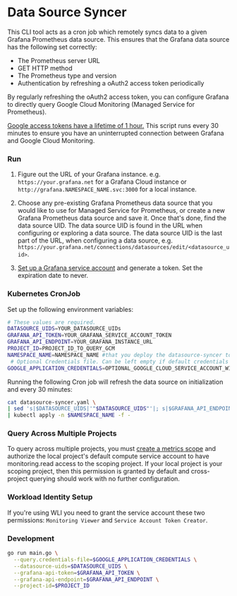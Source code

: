 # Data Source Syncer

This CLI tool acts as a cron job which remotely syncs data to a given Grafana Prometheus data source. This ensures that the Grafana data source has the following set correctly:

* The Prometheus server URL
* GET HTTP method
* The Prometheus type and version
* Authentication by refreshing a oAuth2 access token periodically

By regularly refreshing the oAuth2 access token, you can configure Grafana to directly query Google Cloud Monitoring (Managed Service for Prometheus).

[Google access tokens have a lifetime of 1 hour.](https://cloud.google.com/docs/authentication/token-types#at-lifetime) This script runs every 30 minutes to ensure you have an uninterrupted connection between Grafana and Google Cloud Monitoring.

### Run

1. Figure out the URL of your Grafana instance. e.g. `https://your.grafana.net` for a Grafana Cloud instance or `http://grafana.NAMESPACE_NAME.svc:3000` for a local instance.

2. Choose any pre-existing Grafana Prometheus data source that you would like to use for Managed Service for Prometheus, or create a new Grafana Prometheus data source and save it. Once that's done, find the data source UID. The data source UID is found in the URL when configuring or exploring a data source. The data source UID is the last part of the URL, when configuring a data source, e.g. `https://your.grafana.net/connections/datasources/edit/<datasource_uid>`.

3. [Set up a Grafana service account](https://grafana.com/docs/grafana/latest/administration/service-accounts/#create-a-service-account-in-grafana) and generate a token. Set the expiration date to never.

### Kubernetes CronJob

Set up the following environment variables:

```bash
# These values are required.
DATASOURCE_UIDS=YOUR_DATASOURCE_UIDs
GRAFANA_API_TOKEN=YOUR_GRAFANA_SERVICE_ACCOUNT_TOKEN
GRAFANA_API_ENDPOINT=YOUR_GRAFANA_INSTANCE_URL
PROJECT_ID=PROJECT_ID_TO_QUERY_GCM
NAMESPACE_NAME=NAMESPACE_NAME #that you deploy the datasource-syncer to, and that you bound your service account to if using workload identity.
 # Optional Credentials file. Can be left empty if default credentials have sufficient permission.
GOOGLE_APPLICATION_CREDENTIALS=OPTIONAL_GOOGLE_CLOUD_SERVICE_ACCOUNT_WITH_GOOGLE_CLOUD_MONITORING_READ_ACCESS
```

Running the following Cron job will refresh the data source on initialization and every 30 minutes:

```bash
cat datasource-syncer.yaml \
| sed 's|$DATASOURCE_UIDS|'"$DATASOURCE_UIDS"'|; s|$GRAFANA_API_ENDPOINT|'"$GRAFANA_API_ENDPOINT"'|; s|$GRAFANA_API_TOKEN|'"$GRAFANA_API_TOKEN"'|; s|$PROJECT_ID|'"$PROJECT_ID"'|;' \
| kubectl apply -n $NAMESPACE_NAME -f -
```
### Query Across Multiple Projects

To query across multiple projects, you must [create a metrics scope](https://cloud.google.com/stackdriver/docs/managed-prometheus/query#scoping-intro) and authorize the local project's default compute service account to have monitoring.read access to the scoping project. If your local project is your scoping project, then this permission is granted by default and cross-project querying should work with no further configuration.

### Workload Identity Setup
If you're using WLI you need to grant the service account these two permissions:  `Monitoring Viewer` and `Service
Account Token Creator`.


### Development
```bash
go run main.go \
  --query.credentials-file=$GOOGLE_APPLICATION_CREDENTIALS \
  --datasource-uids=$DATASOURCE_UIDS \
  --grafana-api-token=$GRAFANA_API_TOKEN \
  --grafana-api-endpoint=$GRAFANA_API_ENDPOINT \
  --project-id=$PROJECT_ID
```
